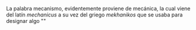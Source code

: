 La palabra mecanismo, evidentemente proviene de mecánica, la cual viene del latín *mechanicus* a su vez del griego *mekhanikos* que se usaba para designar algo ""